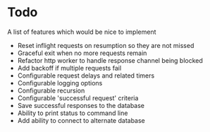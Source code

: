 # Todo
A list of features which would be nice to implement

* Reset inflight requests on resumption so they are not missed
* Graceful exit when no more requests remain
* Refactor http worker to handle response channel being blocked
* Add backoff if multiple requests fail
* Configurable request delays and related timers
* Configurable logging options
* Configurable recursion
* Configurable 'successful request' criteria
* Save successful responses to the database
* Ability to print status to command line
* Add ability to connect to alternate database